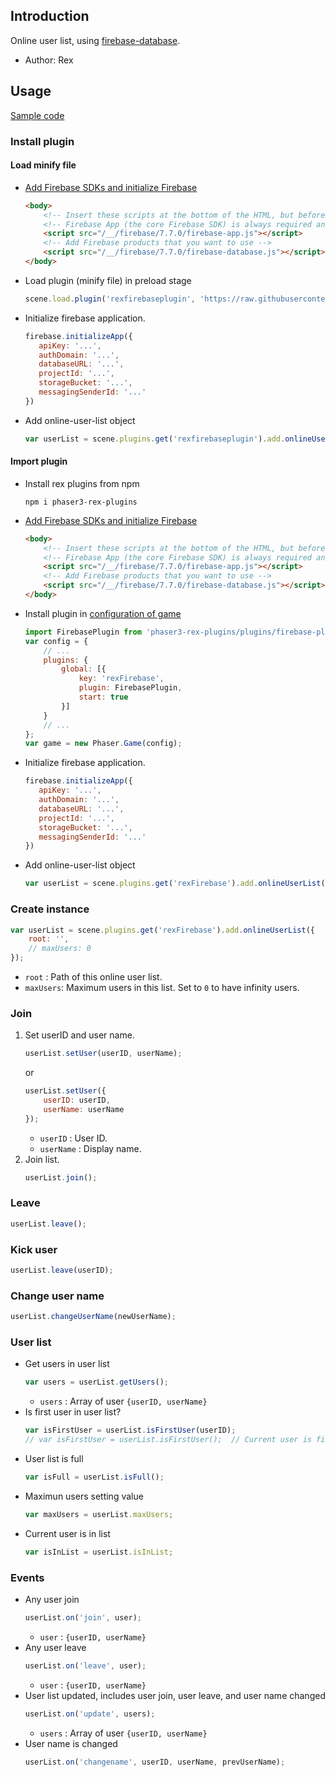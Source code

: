 ## Introduction

Online user list, using [firebase-database](https://firebase.google.com/docs/database/).

- Author: Rex

## Usage

[Sample code](https://github.com/rexrainbow/phaser3-rex-notes/blob/master/examples/firebase-onlineuserlist)

### Install plugin

#### Load minify file

- [Add Firebase SDKs and initialize Firebase](https://firebase.google.com/docs/web/setup)
    ```html
    <body>
        <!-- Insert these scripts at the bottom of the HTML, but before you use any Firebase services -->
        <!-- Firebase App (the core Firebase SDK) is always required and must be listed first -->
        <script src="/__/firebase/7.7.0/firebase-app.js"></script>
        <!-- Add Firebase products that you want to use -->
        <script src="/__/firebase/7.7.0/firebase-database.js"></script>
    </body>    
    ```
- Load plugin (minify file) in preload stage
    ```javascript
    scene.load.plugin('rexfirebaseplugin', 'https://raw.githubusercontent.com/rexrainbow/phaser3-rex-notes/master/dist/rexfirebaseplugin.min.js', true);
    ```
- Initialize firebase application.
    ```javascript
    firebase.initializeApp({
       apiKey: '...',
       authDomain: '...',
       databaseURL: '...',
       projectId: '...',
       storageBucket: '...',
       messagingSenderId: '...'
    })
    ```
- Add online-user-list object
    ```javascript
    var userList = scene.plugins.get('rexfirebaseplugin').add.onlineUserList(config);
    ```

#### Import plugin

- Install rex plugins from npm
    ```
    npm i phaser3-rex-plugins
    ```
- [Add Firebase SDKs and initialize Firebase](https://firebase.google.com/docs/web/setup)
    ```html
    <body>
        <!-- Insert these scripts at the bottom of the HTML, but before you use any Firebase services -->
        <!-- Firebase App (the core Firebase SDK) is always required and must be listed first -->
        <script src="/__/firebase/7.7.0/firebase-app.js"></script>
        <!-- Add Firebase products that you want to use -->
        <script src="/__/firebase/7.7.0/firebase-database.js"></script>
    </body>    
    ```
- Install plugin in [configuration of game](game.md#configuration)
    ```javascript
    import FirebasePlugin from 'phaser3-rex-plugins/plugins/firebase-plugin.js';
    var config = {
        // ...
        plugins: {
            global: [{
                key: 'rexFirebase',
                plugin: FirebasePlugin,
                start: true
            }]
        }
        // ...
    };
    var game = new Phaser.Game(config);
    ```
- Initialize firebase application.
    ```javascript
    firebase.initializeApp({
       apiKey: '...',
       authDomain: '...',
       databaseURL: '...',
       projectId: '...',
       storageBucket: '...',
       messagingSenderId: '...'
    })
    ```
- Add online-user-list object
    ```javascript
    var userList = scene.plugins.get('rexFirebase').add.onlineUserList(config);
    ```

### Create instance

```javascript
var userList = scene.plugins.get('rexFirebase').add.onlineUserList({
    root: '',
    // maxUsers: 0
});
```

- `root` : Path of this online user list.
- `maxUsers`: Maximum users in this list. Set to `0` to have infinity users.

### Join

1. Set userID and user name.
    ```javascript
    userList.setUser(userID, userName);
    ```
    or
    ```javascript
    userList.setUser({
        userID: userID,
        userName: userName
    });
    ```
    - `userID` : User ID.
    - `userName` : Display name.
1. Join list.
    ```javascript
    userList.join();
    ```

### Leave

```javascript
userList.leave();
```

### Kick user

```javascript
userList.leave(userID);
```

### Change user name

```javascript
userList.changeUserName(newUserName);
```

### User list

- Get users in user list
    ```javascript
    var users = userList.getUsers();
    ```
    - `users` : Array of user `{userID, userName}`
- Is first user in user list?
    ```javascript
    var isFirstUser = userList.isFirstUser(userID);
    // var isFirstUser = userList.isFirstUser();  // Current user is first user
    ```
- User list is full
    ```javascript
    var isFull = userList.isFull();
    ```
- Maximun users setting value
    ```javascript
    var maxUsers = userList.maxUsers;
    ```
- Current user is in list
    ```javascript
    var isInList = userList.isInList;
    ```

### Events

- Any user join
    ```javascript
    userList.on('join', user);
    ```
    - `user` : `{userID, userName}`
- Any user leave
    ```javascript
    userList.on('leave', user);
    ```
    - `user` : `{userID, userName}`
- User list updated, includes user join, user leave, and user name changed
    ```javascript
    userList.on('update', users);
    ```
    - `users` : Array of user `{userID, userName}`
- User name is changed
    ```javascript
    userList.on('changename', userID, userName, prevUserName);
    ```